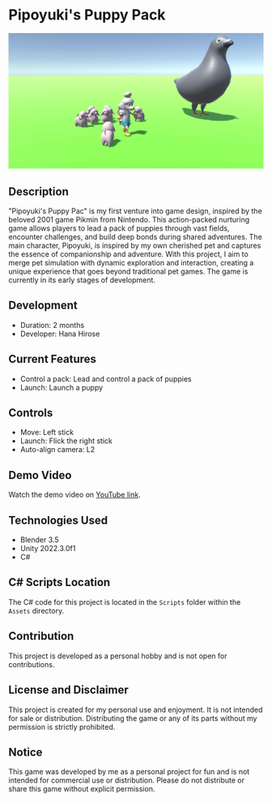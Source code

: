 # Pipoyuki's Puppy Pack

![PipoyukisPuppyPack_Image](https://github.com/HanaHirose/Pipoyuki-Puppy-Pack/blob/main/Images/PipoyukiPuppyPack_image.png)

## Description
"Pipoyuki's Puppy Pac" is my first venture into game design, inspired by the beloved 2001 game Pikmin from Nintendo. This action-packed nurturing game allows players to lead a pack of puppies through vast fields, encounter challenges, and build deep bonds during shared adventures. The main character, Pipoyuki, is inspired by my own cherished pet and captures the essence of companionship and adventure. With this project, I aim to merge pet simulation with dynamic exploration and interaction, creating a unique experience that goes beyond traditional pet games. The game is currently in its early stages of development.

## Development
- Duration: 2 months
- Developer: Hana Hirose

## Current Features
- Control a pack: Lead and control a pack of puppies
- Launch: Launch a puppy

## Controls
- Move: Left stick
- Launch: Flick the right stick
- Auto-align camera: L2

## Demo Video
Watch the demo video on [YouTube link](https://www.youtube.com/watch?v=QCrddES0hSE).

## Technologies Used
- Blender 3.5
- Unity 2022.3.0f1
- C#

## C# Scripts Location
The C# code for this project is located in the `Scripts` folder within the `Assets` directory.

## Contribution
This project is developed as a personal hobby and is not open for contributions.

## License and Disclaimer
This project is created for my personal use and enjoyment. It is not intended for sale or distribution. Distributing the game or any of its parts without my permission is strictly prohibited.

## Notice
This game was developed by me as a personal project for fun and is not intended for commercial use or distribution. Please do not distribute or share this game without explicit permission.
